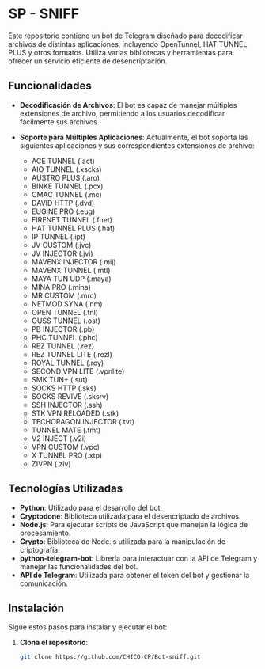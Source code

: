 # SP - SNIFF

Este repositorio contiene un bot de Telegram diseñado para decodificar archivos de distintas aplicaciones, incluyendo OpenTunnel, HAT TUNNEL PLUS y otros formatos. Utiliza varias bibliotecas y herramientas para ofrecer un servicio eficiente de desencriptación.

## Funcionalidades

- **Decodificación de Archivos**: El bot es capaz de manejar múltiples extensiones de archivo, permitiendo a los usuarios decodificar fácilmente sus archivos.
- **Soporte para Múltiples Aplicaciones**: Actualmente, el bot soporta las siguientes aplicaciones y sus correspondientes extensiones de archivo:

  - ACE TUNNEL (.act)
  - AIO TUNNEL (.xscks)
  - AUSTRO PLUS (.aro)
  - BINKE TUNNEL (.pcx)
  - CMAC TUNNEL (.mc)
  - DAVID HTTP (.dvd)
  - EUGINE PRO (.eug)
  - FIRENET TUNNEL (.fnet)
  - HAT TUNNEL PLUS (.hat)
  - IP TUNNEL (.ipt)
  - JV CUSTOM (.jvc)
  - JV INJECTOR (.jvi)
  - MAVENX INJECTOR (.mij)
  - MAVENX TUNNEL (.mtl)
  - MAYA TUN UDP (.maya)
  - MINA PRO (.mina)
  - MR CUSTOM (.mrc)
  - NETMOD SYNA (.nm)
  - OPEN TUNNEL (.tnl)
  - OUSS TUNNEL (.ost)
  - PB INJECTOR (.pb)
  - PHC TUNNEL (.phc)
  - REZ TUNNEL (.rez)
  - REZ TUNNEL LITE (.rezl)
  - ROYAL TUNNEL (.roy)
  - SECOND VPN LITE (.vpnlite)
  - SMK TUN+ (.sut)
  - SOCKS HTTP (.sks)
  - SOCKS REVIVE (.sksrv)
  - SSH INJECTOR (.ssh)
  - STK VPN RELOADED (.stk)
  - TECHORAGON INJECTOR (.tvt)
  - TUNNEL MATE (.tmt)
  - V2 INJECT (.v2i)
  - VPN CUSTOM (.vpc)
  - X TUNNEL PRO (.xtp)
  - ZIVPN (.ziv)

## Tecnologías Utilizadas

- **Python**: Utilizado para el desarrollo del bot.
- **Cryptodone**: Biblioteca utilizada para el desencriptado de archivos.
- **Node.js**: Para ejecutar scripts de JavaScript que manejan la lógica de procesamiento.
- **Crypto**: Biblioteca de Node.js utilizada para la manipulación de criptografía.
- **python-telegram-bot**: Librería para interactuar con la API de Telegram y manejar las funcionalidades del bot.
- **API de Telegram**: Utilizada para obtener el token del bot y gestionar la comunicación.

## Instalación

Sigue estos pasos para instalar y ejecutar el bot:

1. **Clona el repositorio**:
   ```bash
   git clone https://github.com/CHICO-CP/Bot-sniff.git
